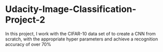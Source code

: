 # Udacity-Image-Classification-Project-2
In this project, I work with the CIFAR-10 data set of to create a CNN from scratch, with the appropriate hyper parameters and achieve a recognition accuracy of over 70%
